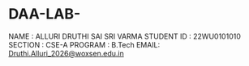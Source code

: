 # DAA-LAB-
NAME : ALLURI DRUTHI SAI SRI VARMA
STUDENT ID : 22WU0101010
SECTION : CSE-A 
PROGRAM : B.Tech
EMAIL: Druthi.Alluri_2026@woxsen.edu.in 
